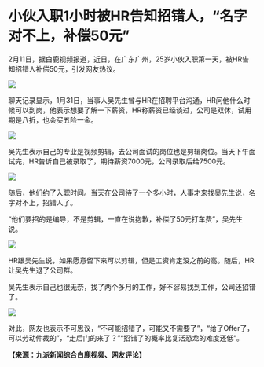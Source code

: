 # 小伙入职1小时被HR告知招错人，“名字对不上，补偿50元”

2月11日，据白鹿视频报道，近日，在广东广州，25岁小伙入职第一天，被HR告知招错人补偿50元，引发网友热议。

![](https://inews.gtimg.com/newsapp_bt/0/15658766694/1000)

聊天记录显示，1月31日，当事人吴先生曾与HR在招聘平台沟通，HR问他什么时候可以到岗，他表示想要了解一下薪资，HR称薪资已经谈过，公司是双休，试用期是八折，也会买五险一金。

![](https://inews.gtimg.com/newsapp_bt/0/15658766695/1000)

吴先生表示自己的专业是视频剪辑，去公司面试的岗位也是剪辑岗位。当天下午面试完，HR告诉自己被录取了，期待薪资7000元，公司录取后给7500元。

![](https://inews.gtimg.com/newsapp_bt/0/15658766696/1000)

随后，他们约了入职时间。当天在公司待了一个多小时，人事才来找吴先生说，名字对不上，招错人了。

“他们要招的是编导，不是剪辑，一直在说抱歉，补偿了50元打车费”，吴先生说。

![](https://inews.gtimg.com/newsapp_bt/0/15658766698/1000)

HR跟吴先生说，如果愿意留下来可以剪辑，但是工资肯定没之前的高。随后，HR让吴先生退了公司群。

吴先生表示自己也很无奈，找了两个多月的工作，好不容易找到工作，公司还招错了。

![](https://inews.gtimg.com/newsapp_bt/0/15658766702/1000)

对此，网友也表示不可思议，“不可能招错了，可能又不需要了”，“给了Offer了，可以劳动仲裁的”，“走后门的来了？”“招错了的概率比复活恐龙的难度还低”。

**【来源：九派新闻综合白鹿视频、网友评论】**

